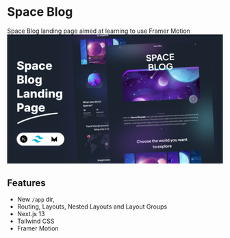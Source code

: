 # Space Blog

Space Blog landing page aimed at learning to use Framer Motion
![Thumbnail!](thumbnail.png)

## Features

- New `/app` dir,
- Routing, Layouts, Nested Layouts and Layout Groups
- Next.js 13
- Tailwind CSS
- Framer Motion
